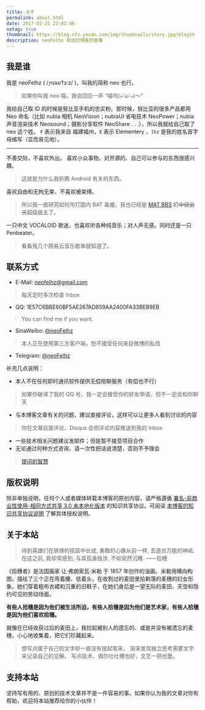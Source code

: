 ```yaml
---
title: 关于
permalink: about.html
date: 2017-02-25 22:02:46
notag: true
thumbnail: https://blog.nfz.yecdn.com/img/thumbnails/story.jpg!blogth
description: neoFelhz 和他的博客的故事
---
```


## 我是谁

我是 neoFelhz ( /ˌnɪəʊˈfɜːz/ )，叫我的简称 neo 也行。

> 如果你叫我 neo 喵，我会回应一声 “喵呜(๑´ω`๑)～”

我给自己取 ID 的时候是努比亚手机的忠实粉。那时候，努比亚的很多产品都用 Neo 命名（比如 nubia 相机 NeoVision；nubiaUI 省电技术 NeoPower；nubia 声音渲染技术 Neosound；摄影分享软件 NeoShare . . .），所以我就给自己取了 neo 这个姓。
`F` 表示我来自 福建福州，`E` 表示 Elementery ，`lhz` 是我的姓名首字母缩写（显而易见地）。

----

不善交际，不喜欢外出。
喜欢小众事物，对开源的、自己可以参与的东西很感兴趣。

> 这就是为什么我折腾 Android 有关的东西。

喜欢自由和无拘无束、不喜欢被束缚。

> 所以我一直研究如何吊打国内 BAT 毒瘤。我也已经是 [MAT BBS](https://mat.letitfly.me) 的~~中级会员~~超级版主了。

一只中文 VOCALOID 歌迷，也喜欢听各种纯音乐；对人声无感。同时还是一只 Penbeater。

> 看看我几个网易云音乐歌单就知道了。

## 联系方式

- E-Mail: neofelhz@gmail.com
> 每天定时多次检查 Inbox
- QQ: 1E57C6BBE60BF5AE267AD859AA2400FA33BEB9EB
> You can find me if you want.
- SinaWeibo: [@neoFelhz](http://weibo.com/neoFelhz)
> 本人正在使用第三方客户端，恕不接受任何来自微博的私信
- Telegram: [@neoFelhz](https://telegram.me/neoFelhz)

补充几点说明：

- 本人不在任何即时通讯软件提供无偿陪聊服务（有偿也不行）
> 如果你破译了我的 QQ 号，我一定会接受你的好友申请，但不一定会和你聊天
- 与本博客文章有关的问题，建议直接评论，这样可以让更多人看到讨论的内容
> 你在文章后面评论，Disqus 会把评论内容推送到我的 Inbox
- 一些技术相关问题建议发邮件；但是暂不接受项目合作
- 无论通过何种方式咨询，请一次性把话说清楚，否则不予理会
> [提问的智慧](https://gist.github.com/zer4tul/95ffaa741c836dc6ab3b) 

## 版权说明

除非单独说明，任何个人或者媒体转载本博客的原创内容，请严格遵循 [署名-非商业性使用-相同方式共享 3.0 未本地化版本](http://creativecommons.org/licenses/by-nc-sa/3.0/deed.zh) 的知识共享协议。可阅读 [本博客的知识共享协议说明](https://blog.nfz.moe/creativecommons.html) 了解具体授权说明。

## 关于本站

> 待到英雄们在铁铸的摇篮中长成,
> 勇敢的心像从前一样,
> 去造访万能的神祗.
> 在这之前,
> 我却常感到,
> 与其孤身独涉,
> 不如安然沉睡.
> ——拾穗

《拾穗者》是法国画家 让·弗朗索瓦·米勒 于 1857 年创作的油画。米勒用横向构图，描绘了三个正在弯着腰、低着头，在收割过的麦田里拾剩落的麦穗的妇女形象。她们穿着粗布衣裙和沉重的旧鞋子，在她们身后是一望无际的麦田、天空和隐约可见的劳动场面。

**有些人拾穗是因为他们被生活所迫，有些人拾穗是因为他们是艺术家，有些人拾穗是因为他们喜欢拾穗。**

就像在已经收获过后的麦田上，我捡起被别人的遗忘的、或是并没有被遗忘的麦穗，小心地收集着，把它们珍藏起来。

> 想写点属于自己的文字却一直没有提起笔来。
> 渐渐发现独立思考需要文字来记录自己的见解。
> 写点技术、偶尔吐吐槽也好，文艺一把也罢。

## 支持本站

坚持写有用的、原创的技术文章并不是一件容易的事。如果你认为我的文章对你有帮助，欢迎将本站推荐给你的小伙伴！
